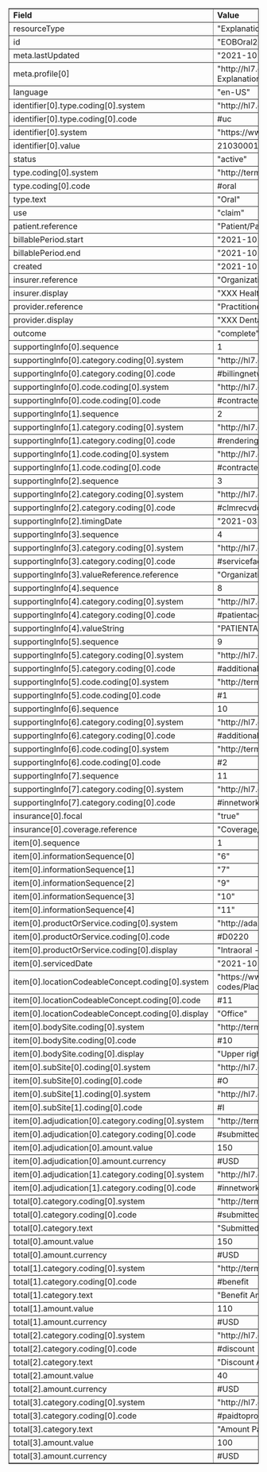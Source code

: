 <table border="1"><tr><td><b>Field</b></td><td><b>Value</b></td></tr>
<tr><td>resourceType</td><td>
"ExplanationOfBenefit"
</td></tr>
<tr><td>id</td><td>
"EOBOral2"
</td></tr>
<tr><td>meta.lastUpdated</td><td>
"2021-10-28T10:23:00-05:00"
</td></tr>
<tr><td>meta.profile[0]</td><td>"http://hl7.org/fhir/us/carin-bb/StructureDefinition/C4BB-ExplanationOfBenefit-Oral|1.2.0"</td></tr>
<tr><td>language</td><td>
"en-US"
</td></tr>
<tr><td>identifier[0].type.coding[0].system</td><td>
"http://hl7.org/fhir/us/carin-bb/CodeSystem/C4BBIdentifierType"
</td></tr>
<tr><td>identifier[0].type.coding[0].code</td><td>
#uc
</td></tr>
<tr><td>identifier[0].system</td><td>
"https://www.xxxplan.com/fhir/EOBIdentifier"
</td></tr>
<tr><td>identifier[0].value</td><td>
210300012
</td></tr>
<tr><td>status</td><td>
"active"
</td></tr>
<tr><td>type.coding[0].system</td><td>
"http://terminology.hl7.org/CodeSystem/claim-type"
</td></tr>
<tr><td>type.coding[0].code</td><td>
#oral
</td></tr>
<tr><td>type.text</td><td>
"Oral"
</td></tr>
<tr><td>use</td><td>
"claim"
</td></tr>
<tr><td>patient.reference</td><td>
"Patient/Patient1"
</td></tr>
<tr><td>billablePeriod.start</td><td>
"2021-10-01"
</td></tr>
<tr><td>billablePeriod.end</td><td>
"2021-10-31"
</td></tr>
<tr><td>created</td><td>
"2021-10-28T10:23:00-05:00"
</td></tr>
<tr><td>insurer.reference</td><td>
"Organization/OrganizationDentalPayer1"
</td></tr>
<tr><td>insurer.display</td><td>
"XXX Health Plan"
</td></tr>
<tr><td>provider.reference</td><td>
"Practitioner/PractitionerDentalProvider1"
</td></tr>
<tr><td>provider.display</td><td>
"XXX Dental Plan"
</td></tr>
<tr><td>outcome</td><td>
"complete"
</td></tr>
<tr><td>supportingInfo[0].sequence</td><td>
1
</td></tr>
<tr><td>supportingInfo[0].category.coding[0].system</td><td>
"http://hl7.org/fhir/us/carin-bb/CodeSystem/C4BBSupportingInfoType"
</td></tr>
<tr><td>supportingInfo[0].category.coding[0].code</td><td>
#billingnetworkcontractingstatus
</td></tr>
<tr><td>supportingInfo[0].code.coding[0].system</td><td>
"http://hl7.org/fhir/us/carin-bb/CodeSystem/C4BBPayerAdjudicationStatus"
</td></tr>
<tr><td>supportingInfo[0].code.coding[0].code</td><td>
#contracted
</td></tr>
<tr><td>supportingInfo[1].sequence</td><td>
2
</td></tr>
<tr><td>supportingInfo[1].category.coding[0].system</td><td>
"http://hl7.org/fhir/us/carin-bb/CodeSystem/C4BBSupportingInfoType"
</td></tr>
<tr><td>supportingInfo[1].category.coding[0].code</td><td>
#renderingnetworkcontractingstatus
</td></tr>
<tr><td>supportingInfo[1].code.coding[0].system</td><td>
"http://hl7.org/fhir/us/carin-bb/CodeSystem/C4BBPayerAdjudicationStatus"
</td></tr>
<tr><td>supportingInfo[1].code.coding[0].code</td><td>
#contracted
</td></tr>
<tr><td>supportingInfo[2].sequence</td><td>
3
</td></tr>
<tr><td>supportingInfo[2].category.coding[0].system</td><td>
"http://hl7.org/fhir/us/carin-bb/CodeSystem/C4BBSupportingInfoType"
</td></tr>
<tr><td>supportingInfo[2].category.coding[0].code</td><td>
#clmrecvddate
</td></tr>
<tr><td>supportingInfo[2].timingDate</td><td>
"2021-03-18"
</td></tr>
<tr><td>supportingInfo[3].sequence</td><td>
4
</td></tr>
<tr><td>supportingInfo[3].category.coding[0].system</td><td>
"http://hl7.org/fhir/us/carin-bb/CodeSystem/C4BBSupportingInfoType"
</td></tr>
<tr><td>supportingInfo[3].category.coding[0].code</td><td>
#servicefacility
</td></tr>
<tr><td>supportingInfo[3].valueReference.reference</td><td>
"Organization/OrganizationProvider1"
</td></tr>
<tr><td>supportingInfo[4].sequence</td><td>
8
</td></tr>
<tr><td>supportingInfo[4].category.coding[0].system</td><td>
"http://hl7.org/fhir/us/carin-bb/CodeSystem/C4BBSupportingInfoType"
</td></tr>
<tr><td>supportingInfo[4].category.coding[0].code</td><td>
#patientaccountnumber
</td></tr>
<tr><td>supportingInfo[4].valueString</td><td>
"PATIENTACCTNO3"
</td></tr>
<tr><td>supportingInfo[5].sequence</td><td>
9
</td></tr>
<tr><td>supportingInfo[5].category.coding[0].system</td><td>
"http://hl7.org/fhir/us/carin-bb/CodeSystem/C4BBSupportingInfoType"
</td></tr>
<tr><td>supportingInfo[5].category.coding[0].code</td><td>
#additionalbodysite
</td></tr>
<tr><td>supportingInfo[5].code.coding[0].system</td><td>
"http://terminology.hl7.org/CodeSystem/ADAUniversalToothDesignationSystem"
</td></tr>
<tr><td>supportingInfo[5].code.coding[0].code</td><td>
#1
</td></tr>
<tr><td>supportingInfo[6].sequence</td><td>
10
</td></tr>
<tr><td>supportingInfo[6].category.coding[0].system</td><td>
"http://hl7.org/fhir/us/carin-bb/CodeSystem/C4BBSupportingInfoType"
</td></tr>
<tr><td>supportingInfo[6].category.coding[0].code</td><td>
#additionalbodysite
</td></tr>
<tr><td>supportingInfo[6].code.coding[0].system</td><td>
"http://terminology.hl7.org/CodeSystem/ADAUniversalToothDesignationSystem"
</td></tr>
<tr><td>supportingInfo[6].code.coding[0].code</td><td>
#2
</td></tr>
<tr><td>supportingInfo[7].sequence</td><td>
11
</td></tr>
<tr><td>supportingInfo[7].category.coding[0].system</td><td>
"http://hl7.org/fhir/us/carin-bb/CodeSystem/C4BBPayerAdjudicationStatus"
</td></tr>
<tr><td>supportingInfo[7].category.coding[0].code</td><td>
#innetwork
</td></tr>
<tr><td>insurance[0].focal</td><td>
"true"
</td></tr>
<tr><td>insurance[0].coverage.reference</td><td>
"Coverage/CoverageDental1"
</td></tr>
<tr><td>item[0].sequence</td><td>
1
</td></tr>
<tr><td>item[0].informationSequence[0]</td><td>"6"</td></tr>
<tr><td>item[0].informationSequence[1]</td><td>"7"</td></tr>
<tr><td>item[0].informationSequence[2]</td><td>"9"</td></tr>
<tr><td>item[0].informationSequence[3]</td><td>"10"</td></tr>
<tr><td>item[0].informationSequence[4]</td><td>"11"</td></tr>
<tr><td>item[0].productOrService.coding[0].system</td><td>
"http://ada.org/cdt"
</td></tr>
<tr><td>item[0].productOrService.coding[0].code</td><td>
#D0220
</td></tr>
<tr><td>item[0].productOrService.coding[0].display</td><td>
"Intraoral - periapical first radiographic image"
</td></tr>
<tr><td>item[0].servicedDate</td><td>
"2021-10-28"
</td></tr>
<tr><td>item[0].locationCodeableConcept.coding[0].system</td><td>
"https://www.cms.gov/Medicare/Coding/place-of-service-codes/Place_of_Service_Code_Set"
</td></tr>
<tr><td>item[0].locationCodeableConcept.coding[0].code</td><td>
#11
</td></tr>
<tr><td>item[0].locationCodeableConcept.coding[0].display</td><td>
"Office"
</td></tr>
<tr><td>item[0].bodySite.coding[0].system</td><td>
"http://terminology.hl7.org/CodeSystem/ADAAreaOralCavitySystem"
</td></tr>
<tr><td>item[0].bodySite.coding[0].code</td><td>
#10
</td></tr>
<tr><td>item[0].bodySite.coding[0].display</td><td>
"Upper right quadrant"
</td></tr>
<tr><td>item[0].subSite[0].coding[0].system</td><td>
"http://hl7.org/fhir/us/carin-bb/CodeSystem/C4BBSurfaceCodes"
</td></tr>
<tr><td>item[0].subSite[0].coding[0].code</td><td>
#O
</td></tr>
<tr><td>item[0].subSite[1].coding[0].system</td><td>
"http://hl7.org/fhir/us/carin-bb/CodeSystem/C4BBSurfaceCodes"
</td></tr>
<tr><td>item[0].subSite[1].coding[0].code</td><td>
#I
</td></tr>
<tr><td>item[0].adjudication[0].category.coding[0].system</td><td>
"http://terminology.hl7.org/CodeSystem/adjudication"
</td></tr>
<tr><td>item[0].adjudication[0].category.coding[0].code</td><td>
#submitted
</td></tr>
<tr><td>item[0].adjudication[0].amount.value</td><td>
150
</td></tr>
<tr><td>item[0].adjudication[0].amount.currency</td><td>
#USD
</td></tr>
<tr><td>item[0].adjudication[1].category.coding[0].system</td><td>
"http://hl7.org/fhir/us/carin-bb/CodeSystem/C4BBPayerAdjudicationStatus"
</td></tr>
<tr><td>item[0].adjudication[1].category.coding[0].code</td><td>
#innetwork
</td></tr>
<tr><td>total[0].category.coding[0].system</td><td>
"http://terminology.hl7.org/CodeSystem/adjudication"
</td></tr>
<tr><td>total[0].category.coding[0].code</td><td>
#submitted
</td></tr>
<tr><td>total[0].category.text</td><td>
"Submitted Amount"
</td></tr>
<tr><td>total[0].amount.value</td><td>
150
</td></tr>
<tr><td>total[0].amount.currency</td><td>
#USD
</td></tr>
<tr><td>total[1].category.coding[0].system</td><td>
"http://terminology.hl7.org/CodeSystem/adjudication"
</td></tr>
<tr><td>total[1].category.coding[0].code</td><td>
#benefit
</td></tr>
<tr><td>total[1].category.text</td><td>
"Benefit Amount"
</td></tr>
<tr><td>total[1].amount.value</td><td>
110
</td></tr>
<tr><td>total[1].amount.currency</td><td>
#USD
</td></tr>
<tr><td>total[2].category.coding[0].system</td><td>
"http://hl7.org/fhir/us/carin-bb/CodeSystem/C4BBAdjudication"
</td></tr>
<tr><td>total[2].category.coding[0].code</td><td>
#discount
</td></tr>
<tr><td>total[2].category.text</td><td>
"Discount Amount"
</td></tr>
<tr><td>total[2].amount.value</td><td>
40
</td></tr>
<tr><td>total[2].amount.currency</td><td>
#USD
</td></tr>
<tr><td>total[3].category.coding[0].system</td><td>
"http://hl7.org/fhir/us/carin-bb/CodeSystem/C4BBAdjudication"
</td></tr>
<tr><td>total[3].category.coding[0].code</td><td>
#paidtoprovider
</td></tr>
<tr><td>total[3].category.text</td><td>
"Amount Paid to Provider"
</td></tr>
<tr><td>total[3].amount.value</td><td>
100
</td></tr>
<tr><td>total[3].amount.currency</td><td>
#USD
</td></tr>
</table>

